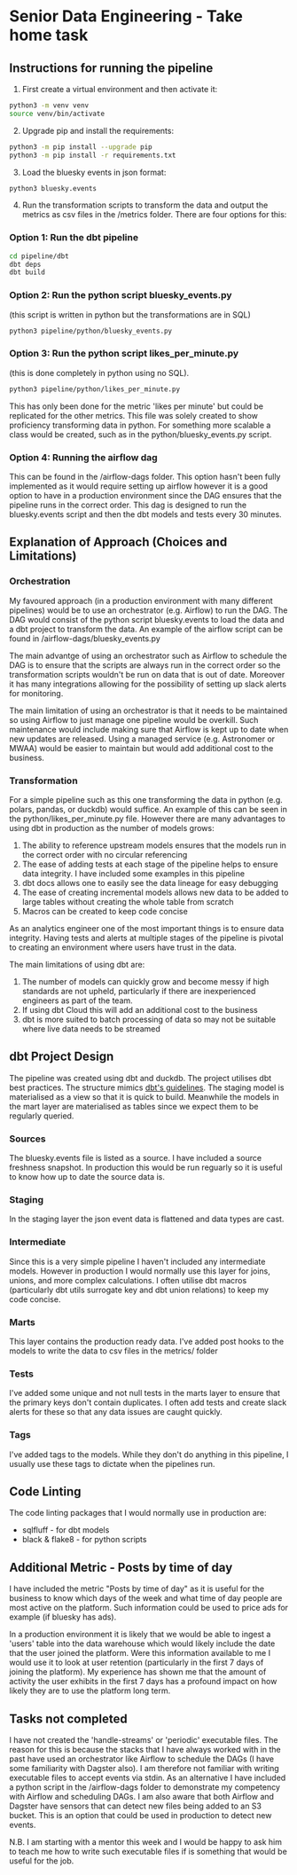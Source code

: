 # Senior Data Engineering - Take home task

## Instructions for running the pipeline

1. First create a virtual environment and then activate it:
```bash
python3 -m venv venv
source venv/bin/activate
```

2. Upgrade pip and install the requirements:
```bash
python3 -m pip install --upgrade pip
python3 -m pip install -r requirements.txt
```

3. Load the bluesky events in json format:
```bash
python3 bluesky.events
```

4. Run the transformation scripts to transform the data and output the metrics
as csv files in the /metrics folder. There are four options for this:

### Option 1: Run the dbt pipeline
```bash
cd pipeline/dbt
dbt deps
dbt build
```

### Option 2: Run the python script bluesky_events.py
(this script is written in python but the transformations are in SQL)
```bash
python3 pipeline/python/bluesky_events.py
```

### Option 3: Run the python script likes_per_minute.py
(this is done completely in python using no SQL). 
```bash
python3 pipeline/python/likes_per_minute.py
```

This has only been done for the metric 'likes per minute' but could be
replicated for the other metrics. This file was solely created to show
proficiency transforming data in python. For something more scalable a class
would be created, such as in the python/bluesky_events.py script.

### Option 4: Running the airflow dag
This can be found in the /airflow-dags folder.
This option hasn't been fully implemented as it would require setting up airflow
however it is a good option to have in a production environment since the DAG
ensures that the pipeline runs in the correct order. This dag is designed to run the
bluesky.events script and then the dbt models and tests every 30 minutes.

## Explanation of Approach (Choices and Limitations)

### Orchestration

My favoured approach (in a production environment with many different pipelines)
would be to use an orchestrator (e.g. Airflow) to run the DAG. The DAG would
consist of the python script bluesky.events to load the data and a dbt project
to transform the data. An example of the airflow script can be found in
/airflow-dags/bluesky_events.py

The main advantge of using an orchestrator such as Airflow to schedule the DAG
is to ensure that the scripts are always run in the correct order so the
transformation scripts wouldn't be run on data that is out of date. Moreover
it has many integrations allowing for the possibility of setting up slack alerts
for monitoring.

The main limitation of using an orchestrator is that it needs to be maintained
so using Airflow to just manage one pipeline would be overkill. Such maintenance
would include making sure that Airflow is kept up to date when new updates are
released. Using a managed service (e.g. Astronomer or MWAA) would be easier to
maintain but would add additional cost to the business.

### Transformation

For a simple pipeline such as this one transforming the data in python
(e.g. polars, pandas, or duckdb) would suffice. An example of this can be seen
in the python/likes_per_minute.py file. However there are many advantages to
using dbt in production as the number of models grows:

1. The ability to reference upstream models ensures that the models run in the
correct order with no circular referencing
2. The ease of adding tests at each stage of the pipeline helps to ensure data
integrity. I have included some examples in this pipeline
3. dbt docs allows one to easily see the data lineage for easy debugging
4. The ease of creating incremental models allows new data to be added to large
tables without creating the whole table from scratch
5. Macros can be created to keep code concise

As an analytics engineer one of the most important things is to ensure data
integrity. Having tests and alerts at multiple stages of the pipeline is pivotal
to creating an environment where users have trust in the data.

The main limitations of using dbt are:

1. The number of models can quickly grow and become messy if high standards are
not upheld, particularly if there are inexperienced engineers as part of the team.
2. If using dbt Cloud this will add an additional cost to the business
3. dbt is more suited to batch processing of data so may not be suitable where
live data needs to be streamed

## dbt Project Design

The pipeline was created using dbt and duckdb. The project utilises dbt best
practices. The structure mimics [dbt's guidelines](https://docs.getdbt.com/best-practices/how-we-structure/1-guide-overview).
The staging model is materialised as a view so that it is quick to build.
Meanwhile the models in the mart layer are materialised as tables since we
expect them to be regularly queried.

### Sources

The bluesky.events file is listed as a source. I have included a source freshness
snapshot. In production this would be run reguarly so it is useful to know how up
to date the source data is.

### Staging

In the staging layer the json event data is flattened and data types are cast.

### Intermediate

Since this is a very simple pipeline I haven't included any intermediate models.
However in production I would normally use this layer for joins, unions, and
more complex calculations. I often utilise dbt macros (particularly dbt utils
surrogate key and dbt union relations) to keep my code concise.

### Marts

This layer contains the production ready data. I've added post hooks to the
models to write the data to csv files in the metrics/ folder

### Tests

I've added some unique and not null tests in the marts layer to ensure that the
primary keys don't contain duplicates. I often add tests and create slack alerts
for these so that any data issues are caught quickly.

### Tags

I've added tags to the models. While they don't do anything in this pipeline, I
usually use these tags to dictate when the pipelines run.

## Code Linting

The code linting packages that I would normally use in production are:
- sqlfluff - for dbt models
- black & flake8 - for python scripts

## Additional Metric - Posts by time of day

I have included the metric "Posts by time of day" as it is useful for the
business to know which days of the week and what time of day people are most
active on the platform. Such information could be used to price ads for example
(if bluesky has ads).

In a production environment it is likely that we would be able to ingest a
'users' table into the data warehouse which would likely include the date that
the user joined the platform. Were this information available to me I would use
it to look at user retention (particularly in the first 7 days of joining the
platform). My experience has shown me that the amount of activity the user
exhibits in the first 7 days has a profound impact on how likely they are to use
the platform long term.

## Tasks not completed

I have not created the 'handle-streams' or 'periodic' executable files. The
reason for this is because the stacks that I have always worked with in the past
have used an orchestrator like Airflow to schedule the DAGs (I have some
familiarity with Dagster also). I am therefore not familiar with writing
executable files to accept events via stdin. As an alternative I have included
a python script in the /airflow-dags folder to demonstrate my competency with
Airflow and scheduling DAGs. I am also aware that both Airflow and Dagster have
sensors that can detect new files being added to an S3 bucket. This is an option
that could be used in production to detect new events.

N.B. I am starting with a mentor this week and I would be happy to ask him to
teach me how to write such executable files if is something that would be useful
for the job.
